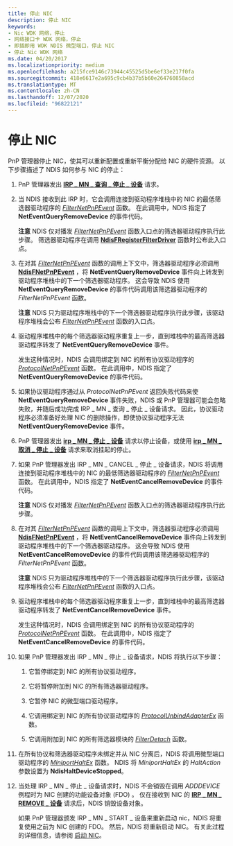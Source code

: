 ```yaml
---
title: 停止 NIC
description: 停止 NIC
keywords:
- Nic WDK 网络，停止
- 网络接口卡 WDK 网络，停止
- 即插即用 WDK NDIS 微型端口，停止 NIC
- 停止 Nic WDK 网络
ms.date: 04/20/2017
ms.localizationpriority: medium
ms.openlocfilehash: a215fce9146c73944c45525d5be6ef33e217f0fa
ms.sourcegitcommit: 418e6617e2a695c9cb4b37b5b60e264760858acd
ms.translationtype: MT
ms.contentlocale: zh-CN
ms.lasthandoff: 12/07/2020
ms.locfileid: "96822121"
---
```

# <a name="stopping-a-nic"></a>停止 NIC





PnP 管理器停止 NIC，使其可以重新配置或重新平衡分配给 NIC 的硬件资源。 以下步骤描述了 NDIS 如何参与 NIC 的停止：

1.  PnP 管理器发出 [**IRP \_ MN \_ 查询 \_ 停止 \_ 设备**](../kernel/irp-mn-query-stop-device.md) 请求。

2.  当 NDIS 接收到此 IRP 时，它会调用连接到驱动程序堆栈中的 NIC 的最低筛选器驱动程序的 [*FilterNetPnPEvent*](/windows-hardware/drivers/ddi/ndis/nc-ndis-filter_net_pnp_event) 函数。 在此调用中，NDIS 指定了 **NetEventQueryRemoveDevice** 的事件代码。

    **注意**  NDIS 仅对播发 [*FilterNetPnPEvent*](/windows-hardware/drivers/ddi/ndis/nc-ndis-filter_net_pnp_event) 函数入口点的筛选器驱动程序执行此步骤。 筛选器驱动程序在调用 [**NdisFRegisterFilterDriver**](/windows-hardware/drivers/ddi/ndis/nf-ndis-ndisfregisterfilterdriver) 函数时公布此入口点。

     

3.  在对其 [*FilterNetPnPEvent*](/windows-hardware/drivers/ddi/ndis/nc-ndis-filter_net_pnp_event) 函数的调用上下文中，筛选器驱动程序必须调用 [**NdisFNetPnPEvent**](/windows-hardware/drivers/ddi/ndis/nf-ndis-ndisfnetpnpevent) ，将 **NetEventQueryRemoveDevice** 事件向上转发到驱动程序堆栈中的下一个筛选器驱动程序。 这会导致 NDIS 使用 **NetEventQueryRemoveDevice** 的事件代码调用该筛选器驱动程序的 *FilterNetPnPEvent* 函数。

    **注意**  NDIS 只为驱动程序堆栈中的下一个筛选器驱动程序执行此步骤，该驱动程序堆栈会公布 [*FilterNetPnPEvent*](/windows-hardware/drivers/ddi/ndis/nc-ndis-filter_net_pnp_event) 函数的入口点。

     

4.  驱动程序堆栈中的每个筛选器驱动程序重复上一步，直到堆栈中的最高筛选器驱动程序转发了 **NetEventQueryRemoveDevice** 事件。

    发生这种情况时，NDIS 会调用绑定到 NIC 的所有协议驱动程序的 [*ProtocolNetPnPEvent*](/windows-hardware/drivers/ddi/ndis/nc-ndis-protocol_net_pnp_event) 函数。 在此调用中，NDIS 指定了 **NetEventQueryRemoveDevice** 的事件代码。

5.  如果协议驱动程序通过从 *ProtocolNetPnPEvent* 返回失败代码来使 **NetEventQueryRemoveDevice** 事件失败，NDIS 或 PnP 管理器可能会忽略失败，并随后成功完成 IRP \_ MN \_ 查询 \_ 停止 \_ 设备请求。 因此，协议驱动程序必须准备好处理 NIC 的删除操作，即使协议驱动程序无法 **NetEventQueryRemoveDevice** 事件。

6.  PnP 管理器发出 [**irp \_ MN \_ 停止 \_ 设备**](../kernel/irp-mn-stop-device.md) 请求以停止设备，或使用 [**irp \_ MN \_ 取消 \_ 停止 \_ 设备**](../kernel/irp-mn-cancel-stop-device.md) 请求来取消挂起的停止。

7.  如果 PnP 管理器发出 IRP \_ MN \_ CANCEL \_ 停止 \_ 设备请求，NDIS 将调用连接到驱动程序堆栈中的 NIC 的最低筛选器驱动程序的 [*FilterNetPnPEvent*](/windows-hardware/drivers/ddi/ndis/nc-ndis-filter_net_pnp_event) 函数。 在此调用中，NDIS 指定了 **NetEventCancelRemoveDevice** 的事件代码。

    **注意**  NDIS 仅对播发 [*FilterNetPnPEvent*](/windows-hardware/drivers/ddi/ndis/nc-ndis-filter_net_pnp_event) 函数入口点的筛选器驱动程序执行此步骤。

     

8.  在对其 [*FilterNetPnPEvent*](/windows-hardware/drivers/ddi/ndis/nc-ndis-filter_net_pnp_event) 函数的调用上下文中，筛选器驱动程序必须调用 [**NdisFNetPnPEvent**](/windows-hardware/drivers/ddi/ndis/nf-ndis-ndisfnetpnpevent) ，将 **NetEventCancelRemoveDevice** 事件向上转发到驱动程序堆栈中的下一个筛选器驱动程序。 这会导致 NDIS 使用 **NetEventCancelRemoveDevice** 的事件代码调用该筛选器驱动程序的 *FilterNetPnPEvent* 函数。

    **注意**  NDIS 只为驱动程序堆栈中的下一个筛选器驱动程序执行此步骤，该驱动程序堆栈会公布 [*FilterNetPnPEvent*](/windows-hardware/drivers/ddi/ndis/nc-ndis-filter_net_pnp_event) 函数的入口点。

     

9.  驱动程序堆栈中的每个筛选器驱动程序重复上一步，直到堆栈中的最高筛选器驱动程序转发了 **NetEventCancelRemoveDevice** 事件。

    发生这种情况时，NDIS 会调用绑定到 NIC 的所有协议驱动程序的 [*ProtocolNetPnPEvent*](/windows-hardware/drivers/ddi/ndis/nc-ndis-protocol_net_pnp_event) 函数。 在此调用中，NDIS 指定了 **NetEventCancelRemoveDevice** 的事件代码。

10. 如果 PnP 管理器发出 IRP \_ MN \_ 停止 \_ 设备请求，NDIS 将执行以下步骤：

    1.  它暂停绑定到 NIC 的所有协议驱动程序。

    2.  它将暂停附加到 NIC 的所有筛选器驱动程序。

    3.  它暂停 NIC 的微型端口驱动程序。

    4.  它调用绑定到 NIC 的所有协议驱动程序的 [*ProtocolUnbindAdapterEx*](/windows-hardware/drivers/ddi/ndis/nc-ndis-protocol_unbind_adapter_ex) 函数。

    5.  它调用附加到 NIC 的所有筛选器模块的 [*FilterDetach*](/windows-hardware/drivers/ddi/ndis/nc-ndis-filter_detach) 函数。

11. 在所有协议和筛选器驱动程序未绑定并从 NIC 分离后，NDIS 将调用微型端口驱动程序的 [*MiniportHaltEx*](/windows-hardware/drivers/ddi/ndis/nc-ndis-miniport_halt) 函数。 NDIS 将 *MiniportHaltEx* 的 *HaltAction* 参数设置为 **NdisHaltDeviceStopped**。

12. 当处理 IRP \_ MN \_ 停止 \_ 设备请求时，NDIS 不会销毁在调用 *ADDDEVICE* 例程时为 NIC 创建的功能设备对象 (FDO) 。 仅在接收到 NIC 的 [**IRP \_ MN \_ REMOVE \_ 设备**](../kernel/irp-mn-remove-device.md) 请求后，NDIS 销毁设备对象。

    如果 PnP 管理器颁发 IRP \_ MN \_ START \_ 设备来重新启动 nic，NDIS 将重复使用之前为 NIC 创建的 FDO。 然后，NDIS 将重新启动 NIC。 有关此过程的详细信息，请参阅 [启动 NIC](starting-a-nic.md)。

 


